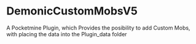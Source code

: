 # DemonicCustomMobsV5
A Pocketmine Plugin, which Provides the posibility to add Custom Mobs, with placing the data into the Plugin_data folder
